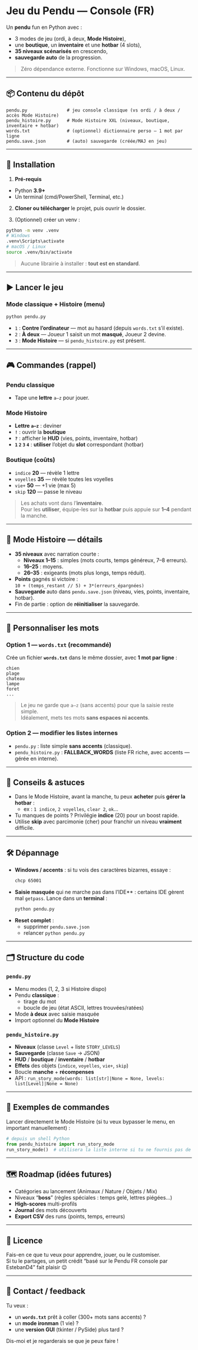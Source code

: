 # Jeu du Pendu — Console (FR)

Un **pendu** fun en Python avec :
- 3 modes de jeu (ordi, à deux, **Mode Histoire**),
- une **boutique**, un **inventaire** et une **hotbar** (4 slots),
- **35 niveaux scénarisés** en crescendo,
- **sauvegarde auto** de la progression.

> Zéro dépendance externe. Fonctionne sur Windows, macOS, Linux.

---

## 📦 Contenu du dépôt

```
pendu.py               # jeu console classique (vs ordi / à deux / accès Mode Histoire)
pendu_histoire.py      # Mode Histoire XXL (niveaux, boutique, inventaire + hotbar)
words.txt              # (optionnel) dictionnaire perso — 1 mot par ligne
pendu.save.json        # (auto) sauvegarde (créée/MAJ en jeu)
```

---

## 🚀 Installation

1) **Pré-requis**
- Python **3.9+**
- Un terminal (cmd/PowerShell, Terminal, etc.)

2) **Cloner ou télécharger** le projet, puis ouvrir le dossier.

3) (Optionnel) créer un venv :
```bash
python -m venv .venv
# Windows
.venv\Scripts\activate
# macOS / Linux
source .venv/bin/activate
```

> Aucune librairie à installer : **tout est en standard**.

---

## ▶️ Lancer le jeu

### Mode classique + Histoire (menu)
```bash
python pendu.py
```

- `1` : **Contre l’ordinateur** — mot au hasard (depuis `words.txt` s’il existe).
- `2` : **À deux** — Joueur 1 saisit un mot **masqué**, Joueur 2 devine.
- `3` : **Mode Histoire** — si `pendu_histoire.py` est présent.

---

## 🎮 Commandes (rappel)

### Pendu classique
- Tape une **lettre** `a–z` pour jouer.

### Mode Histoire
- **Lettre `a–z`** : deviner
- **`!`** : ouvrir la **boutique**
- **`?`** : afficher le **HUD** (vies, points, inventaire, hotbar)
- **`1` `2` `3` `4`** : **utiliser** l’objet du **slot** correspondant (hotbar)

### Boutique (coûts)
- `indice` **20** — révèle 1 lettre
- `voyelles` **35** — révèle toutes les voyelles
- `vie+` **50** — +1 vie (max 5)
- `skip` **120** — passe le niveau

> Les achats vont dans l’**inventaire**.  
> Pour les **utiliser**, équipe-les sur la **hotbar** puis appuie sur **1–4** pendant la manche.

---

## 📖 Mode Histoire — détails

- **35 niveaux** avec narration courte :
  - **Niveaux 1–15** : simples (mots courts, temps généreux, 7–8 erreurs).
  - **16–25** : moyens.
  - **26–35** : exigeants (mots plus longs, temps réduit).
- **Points** gagnés si victoire :  
  `10 + (temps_restant // 5) + 3*(erreurs_épargnées)`
- **Sauvegarde** auto dans `pendu.save.json` (niveau, vies, points, inventaire, hotbar).
- Fin de partie : option de **réinitialiser** la sauvegarde.

---

## 🧩 Personnaliser les mots

### Option 1 — `words.txt` (recommandé)
Crée un fichier **`words.txt`** dans le même dossier, avec **1 mot par ligne** :
```
chien
plage
chateau
lampe
foret
...
```
> Le jeu ne garde que `a–z` (sans accents) pour que la saisie reste simple.  
> Idéalement, mets tes mots **sans espaces ni accents**.

### Option 2 — modifier les listes internes
- `pendu.py` : liste simple **sans accents** (classique).
- `pendu_histoire.py` : **FALLBACK_WORDS** (liste FR riche, avec accents — gérée en interne).

---

## 🧠 Conseils & astuces

- Dans le Mode Histoire, avant la manche, tu peux **acheter** puis **gérer la hotbar** :
  - ex : `1 indice`, `2 voyelles`, `clear 2`, `ok`…
- Tu manques de points ? Privilégie **indice** (20) pour un boost rapide.
- Utilise **skip** avec parcimonie (cher) pour franchir un niveau **vraiment** difficile.

---

## 🛠️ Dépannage

- **Windows / accents** : si tu vois des caractères bizarres, essaye :
  ```bash
  chcp 65001
  ```
- **Saisie masquée** qui ne marche pas dans l’IDE** : certains IDE gèrent mal `getpass`.
  Lance dans un **terminal** :
  ```bash
  python pendu.py
  ```
- **Reset complet** :
  - supprimer `pendu.save.json`
  - relancer `python pendu.py`

---

## 🗂️ Structure du code

### `pendu.py`
- Menu modes (1, 2, 3 si Histoire dispo)
- Pendu **classique** :
  - tirage du mot
  - boucle de jeu (état ASCII, lettres trouvées/ratées)
- Mode **à deux** avec saisie masquée
- Import optionnel du **Mode Histoire**

### `pendu_histoire.py`
- **Niveaux** (classe `Level` + liste `STORY_LEVELS`)
- **Sauvegarde** (classe `Save` → JSON)
- **HUD** / **boutique** / **inventaire** / **hotbar**
- **Effets** des objets (`indice`, `voyelles`, `vie+`, `skip`)
- Boucle **manche** + **récompenses**
- API : `run_story_mode(words: list[str]|None = None, levels: list[Level]|None = None)`

---

## 🧰 Exemples de commandes

Lancer directement le Mode Histoire (si tu veux bypasser le menu, en important manuellement) :
```python
# depuis un shell Python
from pendu_histoire import run_story_mode
run_story_mode()  # utilisera la liste interne si tu ne fournis pas de mots
```

---

## 🗺️ Roadmap (idées futures)

- Catégories au lancement (Animaux / Nature / Objets / Mix)
- Niveaux “**boss**” (règles spéciales : temps gelé, lettres piégées…)
- **High-scores** multi-profils
- **Journal** des mots découverts
- **Export CSV** des runs (points, temps, erreurs)

---

## 📜 Licence

Fais-en ce que tu veux pour apprendre, jouer, ou le customiser.  
Si tu le partages, un petit crédit “basé sur le Pendu FR console par EstebanD4” fait plaisir 😉

---

## 💬 Contact / feedback

Tu veux :
- un **`words.txt`** prêt à coller (300+ mots sans accents) ?
- un **mode ironman** (1 vie) ?
- une **version GUI** (tkinter / PySide) plus tard ?

Dis-moi et je regarderais se que je peux faire  !
